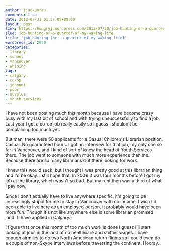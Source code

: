 ```yaml
---
author: jjackunrau
comments: true
date: 2012-07-31 01:57:09+00:00
layout: post
link: https://hungryj.wordpress.com/2012/07/30/job-hunting-or-a-quarter-of-my-waking-life/
slug: job-hunting-or-a-quarter-of-my-waking-life
title: 'job hunting (or: a quarter of my waking life)'
wordpress_id: 2920
categories:
- library
- school
- vancouver
- whining
tags:
- calgary
- co-op
- jobhunt
- poor
- surplus
- youth services
---
```


I have not been posting much this month because I have become crazy busy with my last bit of school and with trying unsuccessfully to find a job. Last year I got a co-op job really easily so I guess I shouldn't be complaining too much yet. 

But man, there were 50 applicants for a Casual Children's Librarian position. Casual. No guaranteed hours. I got an interview for that job, my only one so far in Vancouver, and I kind of sort of knew the head of Youth Services there. The job went to someone with much more experience than me. Because there are so many librarians out there looking for work.

I knew this would suck, but I thought I was pretty good at this librarian thing and I'd be okay. I still hope that. In 2006 it was four months before I got my job at the library, which wasn't so bad. But my rent then was a third of what I pay now. 

Since I don't actually have to live anywhere specific, it's going to be increasingly stupid for me to stay in Vancouver with no income. I wish I'd been able to live here as an employed person. It probably would have been more fun. Though it's not like anywhere else is some librarian promised land. (I have applied in Calgary.)

I figure that once this month of too much work is done I guess I'll start looking at jobs in the land of no healthcare and shittier wages. I have enough airmiles to do two North American return flights so I could even do a couple of non-Skype interviews before traversing the continent. Hooray.
